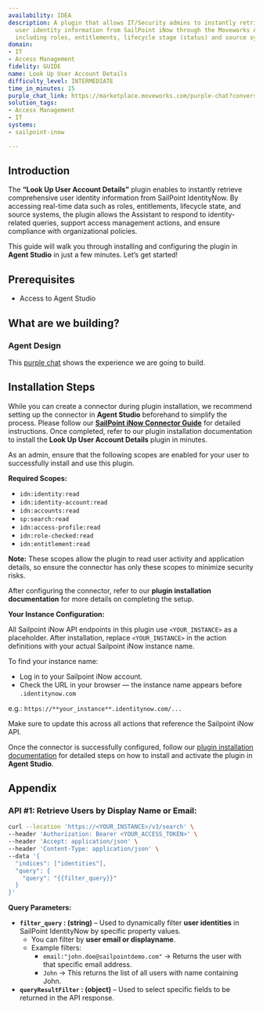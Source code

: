```yaml
---
availability: IDEA
description: A plugin that allows IT/Security admins to instantly retrieve detailed
  user identity information from SailPoint iNow through the Moveworks AI Assistant,
  including roles, entitlements, lifecycle stage (status) and source systems.
domain:
- IT
- Access Management
fidelity: GUIDE
name: Look Up User Account Details
difficulty_level: INTERMEDIATE
time_in_minutes: 15
purple_chat_link: https://marketplace.moveworks.com/purple-chat?conversation=%7B%22messages%22%3A%5B%7B%22role%22%3A%22user%22%2C%22parts%22%3A%5B%7B%22richText%22%3A%22%3Cp%3EWhat+are+John+Doe%27s+roles+and+entitlements%3F%3C%2Fp%3E%22%7D%5D%7D%2C%7B%22role%22%3A%22assistant%22%2C%22parts%22%3A%5B%7B%22reasoningSteps%22%3A%5B%7B%22status%22%3A%22success%22%2C%22richText%22%3A%22%3Cp+xmlns%3D%5C%22http%3A%2F%2Fwww.w3.org%2F1999%2Fxhtml%5C%22%3ESearching+for+identity+information+for+%3Cb%3EJohn+Doe+%28JD5678%29%3C%2Fb%3E+in+SailPoint.%3C%2Fp%3E%22%7D%5D%7D%2C%7B%22richText%22%3A%22%3Cp+xmlns%3D%5C%22http%3A%2F%2Fwww.w3.org%2F1999%2Fxhtml%5C%22%3EHere+is+the+identity+information+for+%3Cb%3EJohn+Doe%3C%2Fb%3E%3A%3C%2Fp%3E%3Cul+xmlns%3D%5C%22http%3A%2F%2Fwww.w3.org%2F1999%2Fxhtml%5C%22%3E%3Cli%3E%3Cb%3ERoles%3C%2Fb%3E%3A+Software+Engineer%2C+Project+Contributor%3C%2Fli%3E%3Cli%3E%3Cb%3EEntitlements%3C%2Fb%3E%3A+Jira%3A+Project+Alpha+-+Developer%2C+Confluence%3A+All+Spaces+-+Read%2FWrite%2C+GitHub%3A+org-repo-access%2C+Salesforce%3A+Standard+User%3C%2Fli%3E%3Cli%3E%3Cb%3ESource+Systems%3C%2Fb%3E%3A+Workday%2C+Active+Directory%2C+Jira%2C+Confluence%2C+GitHub%2C+Salesforce%3C%2Fli%3E%3C%2Ful%3E%22%7D%2C%7B%22citations%22%3A%5B%7B%22connectorName%22%3A%22sailpoint-iiq%22%2C%22citationTitle%22%3A%22John+Doe+-+Identity+Profile%22%7D%5D%7D%5D%7D%5D%7D
solution_tags:
- Access Management
- IT
systems:
- sailpoint-inow

---
```

## Introduction

The **“Look Up User Account Details”** plugin enables to instantly retrieve comprehensive user identity information from SailPoint IdentityNow. By accessing real-time data such as roles, entitlements, lifecycle state, and source systems, the plugin allows the Assistant to respond to identity-related queries, support access management actions, and ensure compliance with organizational policies.

This guide will walk you through installing and configuring the plugin in **Agent Studio** in just a few minutes. Let’s get started!

## **Prerequisites**

- Access to Agent Studio

## **What are we building?**

### **Agent Design**

This [purple chat](https://marketplace.moveworks.com/purple-chat?conversation=%7B%22messages%22%3A%5B%7B%22role%22%3A%22user%22%2C%22parts%22%3A%5B%7B%22richText%22%3A%22I+want+to+view+account+details+for+a+user%22%7D%5D%7D%2C%7B%22role%22%3A%22assistant%22%2C%22parts%22%3A%5B%7B%22richText%22%3A%22Can+you+specify+a+name+or+an+email%3F%22%7D%5D%7D%2C%7B%22role%22%3A%22user%22%2C%22parts%22%3A%5B%7B%22richText%22%3A%22John%22%7D%5D%7D%2C%7B%22role%22%3A%22assistant%22%2C%22parts%22%3A%5B%7B%22reasoningSteps%22%3A%5B%7B%22status%22%3A%22success%22%2C%22richText%22%3A%22Searching+%3Cb+xmlns%3D%5C%22http%3A%2F%2Fwww.w3.org%2F1999%2Fxhtml%5C%22%3ESailpoint+iNow%3C%2Fb%3E+for+users+matching+%5C%22John%5C%22...%22%7D%5D%7D%2C%7B%22richText%22%3A%22%3Cp+xmlns%3D%5C%22http%3A%2F%2Fwww.w3.org%2F1999%2Fxhtml%5C%22%3EI+found+a+few+users+matching+%27John%27.+Which+one+are+you+looking+for%3F%3C%2Fp%3E%3Cp+xmlns%3D%5C%22http%3A%2F%2Fwww.w3.org%2F1999%2Fxhtml%5C%22%3E%3Cstrong%3E1.+John+Doe%3C%2Fstrong%3E+%28john.doe%40example.com%29%3C%2Fp%3E%3Cp+xmlns%3D%5C%22http%3A%2F%2Fwww.w3.org%2F1999%2Fxhtml%5C%22%3E%3Cstrong%3E2.+John+Smith%3C%2Fstrong%3E+%28john.smith%40example.com%29%3C%2Fp%3E%3Cp+xmlns%3D%5C%22http%3A%2F%2Fwww.w3.org%2F1999%2Fxhtml%5C%22%3E%3Cstrong%3E3.+John+Johnson%3C%2Fstrong%3E+%28john.johnson%40example.com%29%3C%2Fp%3E%22%7D%2C%7B%22citations%22%3A%5B%7B%22connectorName%22%3A%22sailpoint-inow%22%2C%22citationTitle%22%3A%22John+Doe%22%7D%2C%7B%22connectorName%22%3A%22sailpoint-inow%22%2C%22citationTitle%22%3A%22John+Smith%22%7D%2C%7B%22connectorName%22%3A%22sailpoint-inow%22%2C%22citationTitle%22%3A%22John+Johnson%22%7D%5D%7D%5D%7D%2C%7B%22role%22%3A%22user%22%2C%22parts%22%3A%5B%7B%22richText%22%3A%22John+Doe%22%7D%5D%7D%2C%7B%22role%22%3A%22assistant%22%2C%22parts%22%3A%5B%7B%22reasoningSteps%22%3A%5B%7B%22status%22%3A%22success%22%2C%22richText%22%3A%22Retrieving+detailed+account+information+for+%3Cb+xmlns%3D%5C%22http%3A%2F%2Fwww.w3.org%2F1999%2Fxhtml%5C%22%3EJohn+Doe%3C%2Fb%3E+from+%3Cb+xmlns%3D%5C%22http%3A%2F%2Fwww.w3.org%2F1999%2Fxhtml%5C%22%3ESailpoint+iNow%3C%2Fb%3E...%22%7D%5D%7D%2C%7B%22richText%22%3A%22%3Cp%3EHere+are+the+details+for+%3Cstrong%3EJohn+Doe%3C%2Fstrong%3E%3A%3C%2Fp%3E%3Cul%3E%3Cli%3E%3Cp%3E%3Cstrong%3ERoles%3A%3C%2Fstrong%3E+Employee%2C+Software+Engineer%3C%2Fp%3E%3C%2Fli%3E%3Cli%3E%3Cp%3E%3Cstrong%3EEntitlements%3A%3C%2Fstrong%3E+Jira+Write+Access%2C+Confluence+Write+Access%2C+Salesforce+Read-Only+Access%3C%2Fp%3E%3C%2Fli%3E%3Cli%3E%3Cp%3E%3Cstrong%3ELifecycle+State%3A%3C%2Fstrong%3E+Active%3C%2Fp%3E%3C%2Fli%3E%3Cli%3E%3Cp%3E%3Cstrong%3ESource+Systems%3A%3C%2Fstrong%3E+Active+Directory%2C+Workday%2C+Jira%3C%2Fp%3E%3C%2Fli%3E%3C%2Ful%3E%22%7D%2C%7B%22citations%22%3A%5B%7B%22connectorName%22%3A%22sailpoint-inow%22%2C%22citationTitle%22%3A%22John+Doe%22%7D%5D%7D%5D%7D%5D%7D) shows the experience we are going to build.

## Installation Steps

While you can create a connector during plugin installation, we recommend setting up the connector in **Agent Studio** beforehand to simplify the process. Please follow our [**SailPoint iNow Connector Guide**](https://marketplace.moveworks.com/connectors/sailpoint-inow#how-to-implement) for detailed instructions. Once completed, refer to our plugin installation documentation to install the **Look Up User Account Details** plugin in minutes.

As an admin, ensure that the following scopes are enabled for your user to successfully install and use this plugin.

**Required Scopes:**

- `idn:identity:read`
- `idn:identity-account:read`
- `idn:accounts:read`
- `sp:search:read`
- `idn:access-profile:read`
- `idn:role-checked:read`
- `idn:entitlement:read`

**Note:** These scopes allow the plugin to read user activity and application details, so ensure the connector has only these scopes to minimize security risks.

After configuring the connector, refer to our **plugin installation documentation** for more details on completing the setup.

**Your Instance Configuration:**

All Sailpoint iNow API endpoints in this plugin use `<YOUR_INSTANCE>` as a placeholder. After installation, replace `<YOUR_INSTANCE>` in the action definitions with your actual Sailpoint iNow instance name.

To find your instance name:

- Log in to your Sailpoint iNow account.
- Check the URL in your browser — the instance name appears before `.identitynow.com`

e.g.: `https://**your_instance**.identitynow.com/...`

Make sure to update this across all actions that reference the Sailpoint iNow API.

Once the connector is successfully configured, follow our [plugin installation documentation](https://help.moveworks.com/docs/ai-agent-marketplace-installation) for detailed steps on how to install and activate the plugin in **Agent Studio**.

## **Appendix**

### **API #1: Retrieve Users by Display Name or Email:**

```bash
curl --location 'https://<YOUR_INSTANCE>/v3/search' \
--header 'Authorization: Bearer <YOUR_ACCESS_TOKEN>' \
--header 'Accept: application/json' \
--header 'Content-Type: application/json' \
--data '{
  "indices": ["identities"],
  "query": {
    "query": "{{filter_query}}"
  }
}'
```

**Query Parameters:**

- **`filter_query` : (string)** – Used to dynamically filter **user identities** in SailPoint IdentityNow by specific property values.
    - You can filter by **user email or displayname**.
    - Example filters:
        - `email:"john.doe@sailpointdemo.com"` → Returns the user with that specific email address.
        - `John` → This returns the list of all users with name containing John.
- **`queryResultFilter` : (object)** – Used to select specific fields to be returned in the API response.